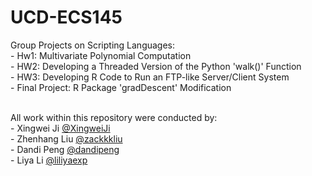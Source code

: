 # UCD-ECS145
Group Projects on Scripting Languages:<br>
    - Hw1: Multivariate Polynomial Computation<br>
    - HW2: Developing a Threaded Version of the Python 'walk()' Function<br>
    - HW3: Developing R Code to Run an FTP-like Server/Client System<br>
    - Final Project: R Package 'gradDescent' Modification<br><br>

All work within this repository were conducted by:<br>
    - Xingwei Ji   [@XingweiJi](https://github.com/XingweiJi)<br>
    - Zhenhang Liu [@zackkkliu](https://github.com/Zackkkliu)<br>
    - Dandi Peng   [@dandipeng](https://github.com/dandipeng)<br>
    - Liya Li      [@liliyaexp](https://github.com/liliyaexp)

